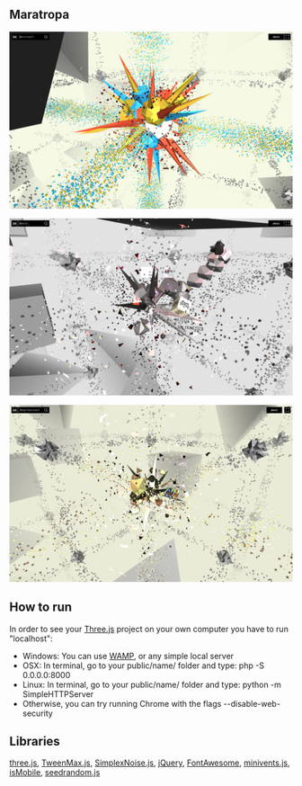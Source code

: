 ## Maratropa

[![Maratropa](/Maratropa_Marpi_image01.jpg "Maratropa")](https://maratropa.com/)

[![Maratropa](/Maratropa_Marpi_image02.jpg "Maratropa")](https://maratropa.com/)

[![Maratropa](/Maratropa_Marpi_image03.jpg "Maratropa")](https://maratropa.com/)

How to run
-------

In order to see your [Three.js](http://threejs.org) project on your own computer you have to run "localhost":

- Windows: You can use [WAMP](http://www.wampserver.com/en/), or any simple local server
- OSX: In terminal, go to your public/name/ folder and type: php -S 0.0.0.0:8000
- Linux: In terminal, go to your public/name/ folder and type: python -m SimpleHTTPServer
- Otherwise, you can try running Chrome with the flags --disable-web-security

Libraries
-------

[three.js](https://github.com/mrdoob/three.js/), [TweenMax.js](https://greensock.com/tweenmax), [SimplexNoise.js](https://github.com/josephg/noisejs), [jQuery](https://github.com/jquery/jquery), [FontAwesome](http://fontawesome.io/), [minivents.js](https://github.com/allouis/minivents), [isMobile](https://github.com/kaimallea/isMobile), [seedrandom.js](https://github.com/davidbau/seedrandom)